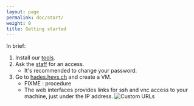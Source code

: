 ```yaml
---
layout: page
permalink: doc/start/
weight: 0
title: Getting started
---
```


In brief:

1) Install our [tools](../tools/).
2) Ask the [staff](../../staff/) for an access.
    * It's recommended to change your password.
3) Go to [hades.hevs.ch](http://hades.hevs.ch) and create a VM.
    * FIXME : procedure
    * The web interfaces provides links for ssh and vnc access to your machine, just under the IP address.
    ![Custom URLs](../../images/doc/custom_url.png)
